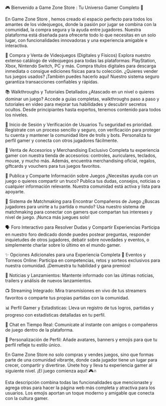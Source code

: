 🎮 Bienvenido a Game Zone Store : Tu Universo Gamer Completo 🚀

En Game Zone Store , hemos creado el espacio perfecto para todos los amantes de los videojuegos, donde la pasión por jugar se combina con la comunidad, la compra segura y la ayuda entre jugadores. Nuestra plataforma está diseñada para ofrecerte todo lo que necesitas en un solo lugar, con funcionalidades innovadoras y una experiencia amigable e interactiva.

🛒 Compra y Venta de Videojuegos (Digitales y Físicos)
Explora nuestro extenso catálogo de videojuegos para todas las plataformas: PlayStation, Xbox, Nintendo Switch, PC y más. Compra títulos digitales para descarga inmediata o consigue ediciones físicas para tu colección. ¿Quieres vender tus juegos usados? ¡También puedes hacerlo aquí! Nuestro sistema seguro garantiza transacciones confiables y rápidas.

📚 Walkthroughs y Tutoriales Detallados
¿Atascado en un nivel o quieres dominar un juego? Accede a guías completas, walkthroughs paso a paso y tutoriales en video para mejorar tus habilidades y descubrir secretos ocultos. Desde principiantes hasta expertos, tenemos contenido para todos los niveles.

🔐 Inicio de Sesión y Verificación de Usuarios
Tu seguridad es prioridad. Regístrate con un proceso sencillo y seguro, con verificación para proteger tu cuenta y mantener la comunidad libre de trolls y bots. Personaliza tu perfil gamer y conecta con otros jugadores fácilmente.

🎁 Venta de Accesorios y Merchandising Exclusivo
Completa tu experiencia gamer con nuestra tienda de accesorios: controles, auriculares, teclados, mouse, y mucho más. Además, encuentra merchandising oficial, regalos, giftcards y vouchers para tus juegos favoritos.

📢 Publica y Comparte Información sobre Juegos
¿Necesitas ayuda con un juego o quieres compartir un truco? Publica tus dudas, consejos, noticias o cualquier información relevante. Nuestra comunidad está activa y lista para apoyarte.

🤝 Sistema de Matchmaking para Encontrar Compañeros de Juego
¿Buscas jugadores para unirte a tu partida o mundo? Usa nuestro sistema de matchmaking para conectar con gamers que compartan tus intereses y nivel de juego. ¡Nunca más juegues solo!

🗣️ Foro Interactivo para Resolver Dudas y Compartir Experiencias
Participa en nuestro foro dedicado donde puedes postear preguntas, responder inquietudes de otros jugadores, debatir sobre novedades y eventos, o simplemente charlar sobre lo último en el mundo gamer.

✨ Opciones Adicionales para una Experiencia Completa
🎉 Eventos y Torneos Online: Participa en competencias, retos y sorteos exclusivos para nuestra comunidad. ¡Demuestra tu habilidad y gana premios!

📰 Noticias y Lanzamientos: Mantente informado con las últimas noticias, trailers y análisis de nuevos lanzamientos.

📺 Streaming Integrado: Mira transmisiones en vivo de tus streamers favoritos o comparte tus propias partidas con la comunidad.

📊 Perfil Gamer y Estadísticas: Lleva un registro de tus logros, partidas y progreso con estadísticas detalladas en tu perfil.

💬 Chat en Tiempo Real: Comunícate al instante con amigos o compañeros de juego dentro de la plataforma.

🎨 Personalización de Perfil: Añade avatares, banners y emojis para que tu perfil refleje tu estilo único.

En Game Zone Store no solo compras y vendes juegos, sino que formas parte de una comunidad vibrante, donde cada jugador tiene un lugar para crecer, compartir y divertirse. Únete hoy y lleva tu experiencia gamer al siguiente nivel. ¡El juego comienza aquí! 🎮🔥

Esta descripción combina todas las funcionalidades que mencionaste y agrega otras para hacer la página web más completa y atractiva para los usuarios. Los emojis aportan un toque moderno y amigable que conecta con la cultura gamer.
